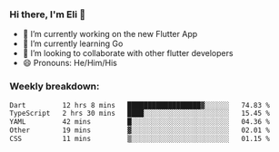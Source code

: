 ### Hi there, I'm Eli 👋
- 🔭 I’m currently working on the new Flutter App
- 🌱 I’m currently learning Go
- 🦄 I’m looking to collaborate with other flutter developers
- 😄 Pronouns: He/Him/His

### Weekly breakdown:
<!--START_SECTION:waka-->

```txt
Dart         12 hrs 8 mins   ██████████████████▓░░░░░░   74.83 %
TypeScript   2 hrs 30 mins   ████░░░░░░░░░░░░░░░░░░░░░   15.45 %
YAML         42 mins         █░░░░░░░░░░░░░░░░░░░░░░░░   04.36 %
Other        19 mins         ▓░░░░░░░░░░░░░░░░░░░░░░░░   02.01 %
CSS          11 mins         ▒░░░░░░░░░░░░░░░░░░░░░░░░   01.15 %
```

<!--END_SECTION:waka-->
